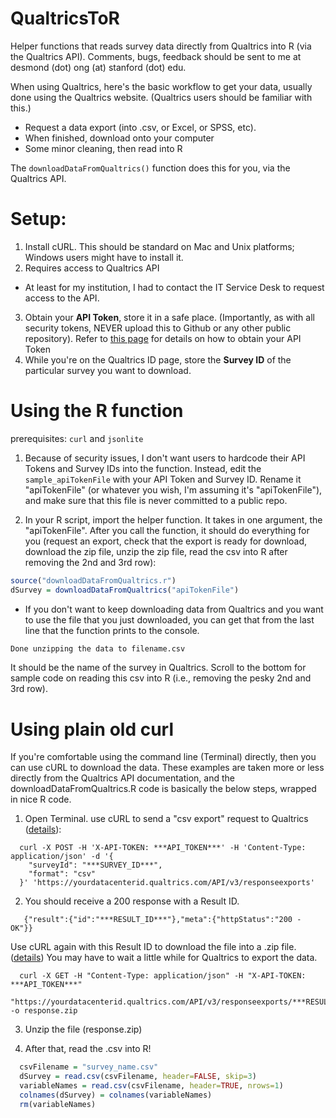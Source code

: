 # QualtricsToR
Helper functions that reads survey data directly from Qualtrics into R (via the Qualtrics API). Comments, bugs, feedback should be sent to me at desmond (dot) ong (at) stanford (dot) edu.


When using Qualtrics, here's the basic workflow to get your data, usually done using the Qualtrics website. (Qualtrics users should be familiar with this.)

- Request a data export (into .csv, or Excel, or SPSS, etc).
- When finished, download onto your computer
- Some minor cleaning, then read into R

The `downloadDataFromQualtrics()` function does this for you, via the Qualtrics API.

# Setup:

1. Install cURL. This should be standard on Mac and Unix platforms; Windows users might have to install it.
2. Requires access to Qualtrics API 
  * At least for my institution, I had to contact the IT Service Desk to request access to the API.
3. Obtain your **API Token**, store it in a safe place. (Importantly, as with all security tokens, NEVER upload this to Github or any other public repository). Refer to <a href="https://api.qualtrics.com/docs/authentication">this page</a> for details on how to obtain your API Token
4. While you're on the Qualtrics ID page, store the **Survey ID** of the particular survey you want to download.


# Using the R function

prerequisites: `curl` and `jsonlite`

1) Because of security issues, I don't want users to hardcode their API Tokens and Survey IDs into the function. Instead, edit the `sample_apiTokenFile` with your API Token and Survey ID. Rename it "apiTokenFile" (or whatever you wish, I'm assuming it's "apiTokenFile"), and make sure that this file is never committed to a public repo.

2) In your R script, import the helper function. It takes in one argument, the "apiTokenFile". After you call the function, it should do everything for you (request an export, check that the export is ready for download, download the zip file, unzip the zip file, read the csv into R after removing the 2nd and 3rd row):
```r
source("downloadDataFromQualtrics.r")
dSurvey = downloadDataFromQualtrics("apiTokenFile")
```

- If you don't want to keep downloading data from Qualtrics and you want to use the file that you just downloaded, you can get that from the last line that the function prints to the console.
```r
Done unzipping the data to filename.csv
```
It should be the name of the survey in Qualtrics. Scroll to the bottom for sample code on reading this csv into R (i.e., removing the pesky 2nd and 3rd row).


# Using plain old curl

If you're comfortable using the command line (Terminal) directly, then you can use cURL to download the data. These examples are taken more or less directly from the Qualtrics API documentation, and the downloadDataFromQualtrics.R code is basically the below steps, wrapped in nice R code.

1) Open Terminal. use cURL to send a "csv export" request to Qualtrics (<a href="https://api.qualtrics.com/docs/csv">details</a>): 
```
  curl -X POST -H 'X-API-TOKEN: ***API_TOKEN***' -H 'Content-Type: application/json' -d '{ 
    "surveyId": "***SURVEY_ID***", 
    "format": "csv" 
  }' 'https://yourdatacenterid.qualtrics.com/API/v3/responseexports' 
```

2) You should receive a 200 response with a Result ID. 
```
   {"result":{"id":"***RESULT_ID***"},"meta":{"httpStatus":"200 - OK"}} 
```

Use cURL again with this Result ID to download the file into a .zip file. (<a href="https://api.qualtrics.com/docs/get-response-export">details</a>) You may have to wait a little while for Qualtrics to export the data.
```
  curl -X GET -H "Content-Type: application/json" -H "X-API-TOKEN: ***API_TOKEN***" 
  "https://yourdatacenterid.qualtrics.com/API/v3/responseexports/***RESULT_ID***/file" -o response.zip 
```

3) Unzip the file (response.zip)

4) After that, read the .csv into R! 
```r
  csvFilename = "survey_name.csv" 
  dSurvey = read.csv(csvFilename, header=FALSE, skip=3) 
  variableNames = read.csv(csvFilename, header=TRUE, nrows=1) 
  colnames(dSurvey) = colnames(variableNames) 
  rm(variableNames)
```
